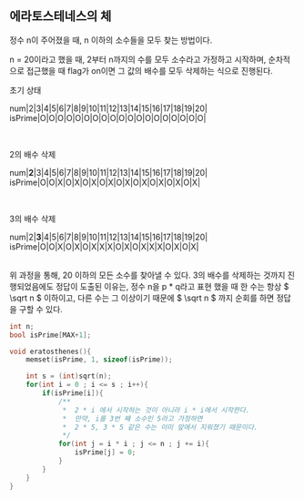 ## 에라토스테네스의 체

정수 n이 주어졌을 때, n 이하의 소수들을 모두 찾는 방법이다.

n = 20이라고 했을 때, 2부터 n까지의 수를 모두 소수라고 가정하고 시작하며, 
순차적으로 접근했을 때 flag가 on이면 그 값의 배수를 모두 삭제하는 식으로 진행된다.

초기 상태  

num|2|3|4|5|6|7|8|9|10|11|12|13|14|15|16|17|18|19|20|
isPrime|O|O|O|O|O|O|O|O|O|O|O|O|O|O|O|O|O|O|O| 

<br/>

2의 배수 삭제  

num|**2**|3|4|5|6|7|8|9|10|11|12|13|14|15|16|17|18|19|20|
isPrime|O|O|X|O|X|O|X|O|X|O|X|O|X|O|X|O|X|O|X|  

<br/>

3의 배수 삭제  

num|2|**3**|4|5|6|7|8|9|10|11|12|13|14|15|16|17|18|19|20|
isPrime|O|O|X|O|X|O|X|X|X|O|X|O|X|X|X|O|X|O|X|  

<br/>
위 과정을 통해, 20 이하의 모든 소수를 찾아낼 수 있다. 3의 배수를 삭제하는 것까지 진행되었음에도 정답이 도출된 이유는,
정수 n을 p * q라고 표현 했을 때 한 수는 항상 $ \sqrt n $ 이하이고, 다른 수는 그 이상이기 때문에 $ \sqrt n $ 까지 순회를 하면 정답을 구할 수 있다.


``` cpp
int n;
bool isPrime[MAX+1];

void eratosthenes(){
	memset(isPrime, 1, sizeof(isPrime));

	int s = (int)sqrt(n);
	for(int i = 0 ; i <= s ; i++){
		if(isPrime[i]){
			/**
			 *	2 * i 에서 시작하는 것이 아니라 i * i에서 시작한다.
			 *  만약, i를 3번 째 소수인 5라고 가정하면
			 *  2 * 5, 3 * 5 같은 수는 이미 앞에서 지워졌기 때문이다.
			 */
			for(int j = i * i ; j <= n ; j += i){
				isPrime[j] = 0;
			}
		}
	}
}
```